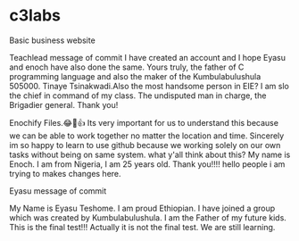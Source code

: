# c3labs
Basic business website

Teachlead message of commit
I have created an account and I hope Eyasu and enoch have also done the same. Yours truly, the father of C programming language and also the maker of the Kumbulabulushula 505000. Tinaye Tsinakwadi.Also the most handsome person in EIE? I am slo the chief in command of my class. The undisputed man in charge, the Brigadier general.
Thank you!

Enochify Files.😂🤣👍
Its very important for us to understand this because we can be able to work together no matter the location and time.
Sincerely im so happy to learn to use github because we working solely on our own tasks without being on same system.
what y'all think about this?
My name is Enoch. I am from Nigeria, I am 25 years old.
Thank you!!!!
hello people i am trying to makes changes here.

Eyasu message of commit

My Name is Eyasu Teshome. I am proud Ethiopian. I have joined a group which was created by  Kumbulabulushula. I am the Father of my future kids. This is the final test!!! Actually it is not the final test. We are still learning.
